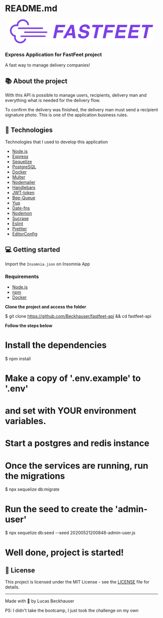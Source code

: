 # README.md

<div style="text-align:center"><img src="logo.png" /></div>

### **Express Application for FastFeet project**

A fast way to manage delivery companies!

## **📚 About the project**

With this API is possible to manage users, recipients, delivery man and everything what is needed for the delivery flow.

To confirm the delivery was finished, the delivery man must send a recipient signature photo. This is one of the application business rules.

## **🚀 Technologies**

Technologies that I used to develop this application

- [Node.js](https://nodejs.org/en/)
- [Express](https://expressjs.com/pt-br/)
- [Sequelize](https://sequelize.org/)
- [PostgreSQL](https://www.postgresql.org/)
- [Docker](https://www.docker.com/products/docker-desktop)
- [Multer](https://github.com/expressjs/multer)
- [Nodemailer](https://nodemailer.com/about/)
- [Handlebars](https://handlebarsjs.com/)
- [JWT-token](https://jwt.io/)
- [Bee-Queue](https://github.com/bee-queue/bee-queue)
- [Yup](https://github.com/jquense/yup)
- [Date-fns](https://date-fns.org/)
- [Nodemon](https://nodemon.io/)
- [Sucrase](https://github.com/alangpierce/sucrase)
- [Eslint](https://eslint.org/)
- [Prettier](https://prettier.io/)
- [EditorConfig](https://editorconfig.org/)

## **💻 Getting started**

Import the `Insomnia.json` on Insomnia App

### **Requirements**

- [Node.js](https://nodejs.org/en/)
- [npm](https://www.npmjs.com/)
- [Docker](https://www.docker.com/products/docker-desktop)

**Clone the project and access the folder**

$ git clone https://github.com/Beckhauser/fastfeet-api && cd fastfeet-api

**Follow the steps below**

# Install the dependencies
$ npm install
# Make a copy of '.env.example' to '.env'
# and set with YOUR environment variables.
# Start a postgres and redis instance
# Once the services are running, run the migrations
$ npx sequelize db:migrate
# Run the seed to create the 'admin-user'
$ npx sequelize db:seed --seed 20200521200848-admin-user.js
# Well done, project is started!

## **📝 License**

This project is licensed under the MIT License - see the [LICENSE](https://github.com/EliasGcf/proffy/blob/master/LICENSE) file for details.

---

Made with 💛 by Lucas Beckhauser

PS: I didn't take the bootcamp, I just took the challenge on my own
